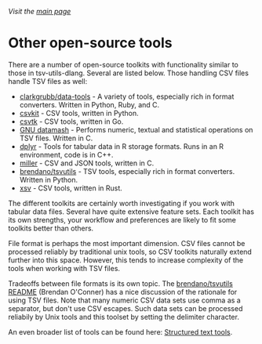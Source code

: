 _Visit the [main page](../README.md)_

# Other open-source tools

There are a number of open-source toolkits with functionality similar to those in tsv-utils-dlang. Several are listed below. Those handling CSV files handle TSV files as well:

* [clarkgrubb/data-tools](https://github.com/clarkgrubb/data-tools) - A variety of tools, especially rich in format converters. Written in Python, Ruby, and C.
* [csvkit](https://github.com/wireservice/csvkit) - CSV tools, written in Python.
* [csvtk](https://github.com/shenwei356/csvtk) - CSV tools, written in Go.
* [GNU datamash](https://www.gnu.org/software/datamash/) - Performs numeric, textual and statistical operations on TSV files. Written in C.
* [dplyr](https://github.com/hadley/dplyr) - Tools for tabular data in R storage formats. Runs in an R environment, code is in C++.
* [miller](https://github.com/johnkerl/miller) - CSV and JSON tools, written in C.
* [brendano/tsvutils](https://github.com/brendano/tsvutils) - TSV tools, especially rich in format converters. Written in Python.
* [xsv](https://github.com/BurntSushi/xsv) - CSV tools, written in Rust.

The different toolkits are certainly worth investigating if you work with tabular data files. Several have quite extensive feature sets. Each toolkit has its own strengths, your workflow and preferences are likely to fit some toolkits better than others.

File format is perhaps the most important dimension. CSV files cannot be processed reliably by traditional unix tools, so CSV toolkits naturally extend further into this space. However, this tends to increase complexity of the tools when working with TSV files.

Tradeoffs between file formats is its own topic. The [brendano/tsvutils README](https://github.com/brendano/tsvutils#the-philosophy-of-tsvutils) (Brendan O'Conner) has a nice discussion of the rationale for using TSV files. Note that many numeric CSV data sets use comma as a separator, but don't use CSV escapes. Such data sets can be processed reliabily by Unix tools and this toolset by setting the delimiter character.

An even broader list of tools can be found here: [Structured text tools](https://github.com/dbohdan/structured-text-tools).
